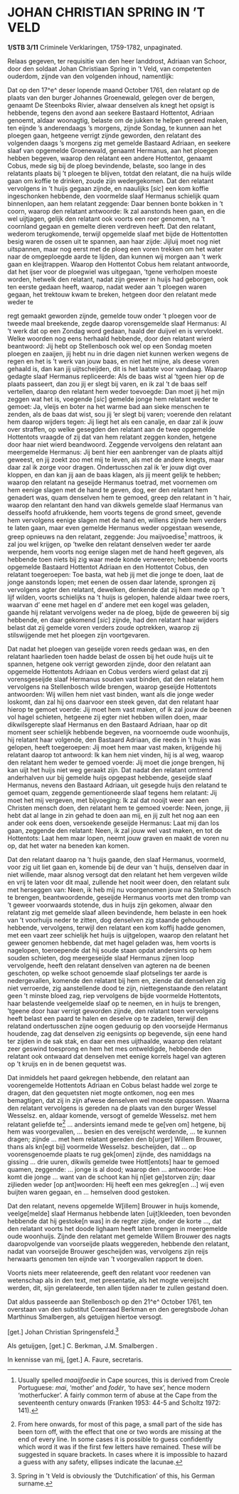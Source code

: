 # JOHAN CHRISTIAN SPRING IN ’T VELD

**1/STB 3/11** Criminele Verklaringen, 1759-1782, unpaginated.

Relaas gegeven, ter requisitie van den heer landdrost, Adriaan van Schoor, door den soldaat Johan Christiaan Spring in ’t Veld, van competenten ouderdom, zijnde van den volgenden inhoud, namentlijk:

Dat op den 17^e^ deser lopende maand October 1761, den relatant op de plaats van den burger Johannes Groenewald, gelegen over de bergen, genaamt De Steenboks Rivier, alwaar denselven als knegt het opsigt is hebbende, tegens den avond aan seekere Bastaard Hottentot, Adriaan genoemt, aldaar woonagtig, belaste om de jukken te helpen gereed maken, ten eijnde ’s anderendaags ’s morgens, zijnde Sondag, te kunnen aan het ploegen gaan, hetgeene verrigt zijnde geworden, den relatant des volgenden daags ’s morgens zig met gemelde Bastaard Adriaan, en seekere slaaf van opgemelde Groenewald, genaamt Hermanus, aan het ploegen hebben begeven, waarop den relatant een andere Hottentot, genaamt Cobus, mede sig bij de ploeg bevindende, belaste, soo lange in des relatants plaats bij ’t ploegen te blijven, totdat den relatant, die na huijs wilde gaan om koffie te drinken, zoude zijn wedergekomen. Dat den relatant vervolgens in ’t huijs gegaan zijnde, en naaulijks \[*sic*\] een kom koffie ingeschonken hebbende, den voormelde slaaf Hermanus schielijk quam binnenlopen, aan hem relatant zeggende: Daar bennen bonte bokken in ’t coorn, waarop den relatant antwoorde: Ik zal aanstonds heen gaan, en die wel uijtjagen, gelijk den relatant ook voorts een roer genomen, na ’t coornland gegaan en gemelte dieren verdreven heeft. Dat den relatant, wederom terugkomende, terwijl opgemelde slaaf met bijde de Hottentotten besig waren de ossen uit te spannen, aan haar zijde: Jijluij moet nog niet uitspannen, maar nog eerst met de ploeg een voren trekken om het water naar de omgeploegde aarde te lijden, dan kunnen wij morgen aan ’t werk gaan en kleijtrappen. Waarop den Hottentot Cobus hem relatant antwoorde, dat het ijser voor de ploegwiel was uitgegaan, ’tgene verholpen moeste worden, hetwelk den relatant, nadat zijn geweer in huijs had geborgen, ook ten eerste gedaan heeft, waarop, nadat weder aan ’t ploegen waren gegaan, het trektouw kwam te breken, hetgeen door den relatant mede weder te

regt gemaakt geworden zijnde, gemelde touw onder ’t ploegen voor de tweede maal breekende, zegde daarop vorensgemelde slaaf Hermanus: Al ’t werk dat op een Zondag word gedaan, haald der duijvel en is vervloekt. Welke woorden nog eens herhaald hebbende, door den relatant wierd beantwoord: Jij hebt op Stellenbosch ook wel op een Sondag moeten ploegen en zaaijen, jij hebt nu in drie dagen niet kunnen werken wegens de regen en het is ’t werk van jouw baas, en niet het mijne, als deese voren gehaald is, dan kan jij uijtscheijden, dit is het laatste voor vandaag. Waarop gedagte slaaf Hermanus repliceerde: Als de baas wist al ’tgeen hier op de plaats passeert, dan zou jij er slegt bij varen, en ik zal ’t de baas self vertellen, daarop den relatant hem weder toevoegde: Dan moet jij het mijn zeggen wat het is, voegende \[*sic*\] gemelde jonge hem relatant weder te gemoet: Ja, vleijs en boter na het warme bad aan sieke menschen te zenden, als de baas dat wist, sou jij ’er slegt bij varen; voerende den relatant hem daarop wijders tegen: Jij liegt het als een canalje, en daar zal ik jouw over straffen, op welke gesegden den relatant aan de twee opgemelde Hottentots vraagde of zij dat van hem relatant zeggen konden, hetgene door haar niet wierd beandwoord. Zeggende vervolgens den relatant aan meergemelde Hermanus: Jij bent hier een aanbrenger van de plaats altijd geweest, en jij zoekt zoo met mij te leven, als met de andere knegts, maar daar zal ik zorge voor dragen. Ondertusschen zal ik ’er jouw digt over kloppen, en dan kan jij aan de baas klagen, als jij meent gelijk te hebben; waarop den relatant na geseijde Hermanus toetrad, met voornemen om hem eenige slagen met de hand te geven, dog, eer den relatant hem genadert was, quam denselven hem te gemoed, greep den relatant in ’t hair, waarop den relantant den hand van dikwels gemelde slaaf Hermanus van desselfs hoofd afrukkende, hem voorts tegens de grond smeet, gevende hem vervolgens eenige slagen met de hand en, willens zijnde hem verders te laten gaan, maar even gemelde Hermanus weder opgestaan wesende, greep opnieuws na den relatant, zeggende: Jou maijvoedise[^1] mattroos, ik zal jou wel krijgen, op ’twelke den relatant denselven weder ter aarde werpende, hem voorts nog eenige slagen met de hand heeft gegeven, als hebbende toen niets bij zig waar mede konde verweeren; hebbende voorts opgemelde Bastaard Hottentot Adriaan en den Hottentot Cobus, den relatant toegeroepen: Toe basta, wat heb jij met die jonge te doen, laat de jonge aanstonds lopen; met eenen de ossen daar latende, sprongen zij vervolgens agter den relatant, dewelken, denkende dat zij hem mede op ’t lijf wilden, voorts schielijks na ’t huijs is gelopen, halende aldaar twee roers, waarvan d’ eene met hagel en d’ andere met een kogel was geladen, gaande hij relatant vervolgens weder na de ploeg, bijde de geweeren bij sig hebbende, en daar gekomend \[*sic*\] zijnde, had den relatant haar wijders belast dat zij gemelde voren verders zoude optrekken, waarop zij stilswijgende met het ploegen zijn voortgevaren.

Dat nadat het ploegen van geseijde voren reeds gedaan was, en den relatant haarlieden toen hadde belast de ossen bij het oude huijs uit te spannen, hetgene ook verrigt geworden zijnde, door den relatant aan opgemelde Hottentots Adriaan en Cobus verders wierd gelast dat zij vorensgeseijde slaaf Hermanus souden vast binden, dat den relatant hem vervolgens na Stellenbosch wilde brengen, waarop geseijde Hottentots antwoorden: Wij willen hem niet vast binden, want als die jonge weder loskomt, dan zal hij ons daarvoor een steek geven, dat den relatant haar hierop te gemoet voerde: Jij moet hem vast maken, of ik zal jouw de beenen vol hagel schieten, hetgeene zij egter niet hebben willen doen, maar dikwilsgerepte slaaf Hermanus en den Bastaard Adriaan, haar op dit moment seer schielijk hebbende begeven, na voornoemde oude woonhuijs, hij relatant haar volgende, den Bastaard Adriaan, die reeds in ’t huijs was gelopen, heeft toegeroepen: Jij moet hem maar vast maken, krijgende hij relatant daarop tot antwoord: Ik kan hem niet vinden, hij is al weg, waarop den relatant hem weder te gemoed voerde: Jij moet die jonge brengen, hij kan uijt het huijs niet weg geraakt zijn. Dat nadat den relatant omtrend anderhalven uur bij gemelde huijs opgepast hebbende, geseijde slaaf Hermanus, nevens den Bastaard Adriaan, uit gesegde huijs den relatand te gemoet quam, zeggende gementioneerde slaaf tegens hem relatant: Jij moet het mij vergeven, met bijvoeging: Ik zal dat nooijt weer aan een Christen mensch doen, den relatant hem te gemoed voerde: Neen, jonge, jij hebt dat al lange in zin gehad te doen aan mij, en jij zult het nog aan een ander ook eens doen, versoekende geseijde Hermanus: Laat mij dan los gaan, zeggende den relatant: Neen, ik zal jouw wel vast maken, en tot de Hottentots: Laat hem maar lopen, neemt jouw graven en maakt de voren nu op, dat het water na beneden kan komen.

Dat den relatant daarop na ’t huijs gaande, den slaaf Hermanus, voormeld, voor zig uit liet gaan en, komende bij de deur van ’t huijs, denselven daar in niet willende, maar alsnog versogt dat den relatant het hem vergeven wilde en vrij te laten voor dit maal, zullende het nooit weer doen, den relatant sulx met herseggen van: Neen, ik heb mij nu voorgenomen jouw na Stellenbosch te brengen, beantwoordende, geseijde Hermanus voorts met den tromp van ’t geweer voorwaards stotende, dus in huijs zijn gekomen, alwaar den relatant zig met gemelde slaaf alleen bevindende, hem belaste in een hoek van ’t voorhuijs neder te zitten, dog denselven zig staande gehouden hebbende, vervolgens, terwijl den relatant een kom koffij hadde genomen, met een vaart zeer schielijk het huijs is uijtgelopen, waarop den relatant het geweer genomen hebbende, dat met hagel geladen was, hem voorts is nagelopen, toeroepende dat hij soude staan opdat andersints op hem souden schieten, dog meergeseijde slaaf Hermanus zijnen loop vervolgende, heeft den relatant denselven van agteren na de beenen geschoten, op welke schoot genoemde slaaf plotselings ter aarde is nedergevallen, komende den relatant bij hem en, ziende dat denselven zig niet verroerde, zig aanstellende dood te zijn, niettegenstaande den relatant geen ’t minste bloed zag, riep vervolgens de bijde voormelde Hottentots, haar belastende veelgemelde slaaf op te neemen, en in huijs te brengen, ’tgeene door haar verrigt geworden zijnde, den relatant toen vervolgens heeft belast een paard te halen en deselve op te zadelen, terwijl den relatand ondertusschen zijne oogen geduurig op den voorseijde Hermanus houdende, zag dat denselven zig eenigsints op begevende, sijn eene hand ter zijden in de sak stak, en daar een mes uijthaalde, waarop den relatant zeer geswind toesprong en hem het mes ontweldigde, hebbende den relatant ook ontwaard dat denselven met eenige korrels hagel van agteren op ’t kruijs en in de benen gequetst was.

Dat inmiddels het paard gekregen hebbende, den relatant aan voorengemelde Hottentots Adriaan en Cobus belast hadde wel zorge te dragen, dat den gequetsten niet mogte ontkomen, nog een mes bemagtigen, dat zij in zijn afwese denselven wel moeste oppassen. Waarna den relatant vervolgens is gereden na de plaats van den burger Wessel Wesselsz. en, aldaar komende, versogt of gemelde Wesselsz. met hem relatant geliefde te[^2] … andersints iemand mede te ge\[ven om\] hetgene, bij hem was voorgevallen, … besien en des vereijscht werdende, … te kunnen dragen; zijnde … met hem relatant gereden den b\[urger\] Willem Brouwer, thans als kn\[egt bij\] voormelde Wesselsz. bescheijden, dat … op voorensgenoemde plaats te rug gek\[omen\] zijnde, des namiddags na gissing ... drie uuren, dikwils gemelde twee Hott\[entots\] haar te gemoed quamen, zeggende: ... jonge is al dood; waarop den ... antwoorde: Hoe komt die jonge … want van de schoot kan hij n\[iet ge\]storven zijn; daar zijlieden weder \[op ant\]woorden: Hij heeft een mes gekreg\[en …\] wij even buijten waren gegaan, en … hemselven dood gestoken.

Dat den relatant, nevens opgemelde W\[illem\] Brouwer in huijs komende, veelge\[melde\] slaaf Hermanus hebbende laten \[uijt\]kleeden, toen bevonden hebbende dat hij gestoke\[n was\] in de regter zijde, onder de korte …, dat den relatant voorts het doode lighaam heeft laten brengen in meergemelde oude woonhuijs. Zijnde den relatant met gemelde Willem Brouwer des nagts daaropvolgende van voorseijde plaats weggereden, hebbende den relatant, nadat van voorseijde Brouwer gescheijden was, vervolgens zijn reijs herwaarts genomen ten eijnde van ’t voorgevallen rapport te doen.

Voorts niets meer relateerende, geeft den relatant voor reedenen van wetenschap als in den text, met presentatie, als het mogte vereijscht werden, dit, sijn gerelateerde, ten allen tijden nader te zullen gestand doen.

Dat aldus passeerde aan Stellenbosch op den 21^e^ October 1761, ten overstaan van den substitut Coenraad Berkman en den geregtsbode Johan Marthinus Smalbergen, als getuijgen hiertoe versogt.

\[get.\] Johan Christian Springensfeld.[^3]

Als getuijgen, \[get.\] C. Berkman, J.M. Smalbergen .

In kennisse van mij, \[get.\] A. Faure, secretaris.

[^1]: Usually spelled *maaijfoedie* in Cape sources, this is derived from Creole Portuguese: *mai*, ‘mother’ and *fodér*, ‘to have sex’, hence modern ‘motherfucker’. A fairly common term of abuse at the Cape from the seventeenth century onwards (Franken 1953: 44-5 and Scholtz 1972: 141).

[^2]: From here onwards, for most of this page, a small part of the side has been torn off, with the effect that one or two words are missing at the end of every line. In some cases it is possible to guess confidently which word it was if the first few letters have remained. These will be suggested in square brackets. In cases where it is impossible to hazard a guess with any safety, ellipses indicate the lacunae.

[^3]: Spring in ’t Veld is obviously the ‘Dutchification’ of this, his German surname.